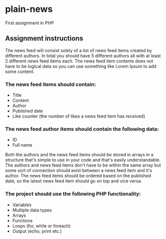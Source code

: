# plain-news
First assignment in PHP

## Assignment instructions

The news feed will consist solely of a list of news feed items created by different authors. In total you should have 5 different authors all with at least 2 different news feed items each. The news feed item contents does not have to be logical data so you can use something like Lorem Ipsum to add some content.

### The news feed items should contain:

- Title
- Content
- Author
- Published date
- Like counter (the number of likes a news feed item has received)


### The news feed author items should contain the following data:

- ID
- Full name

Both the authors and the news feed items should be stored in arrays in a structure that's simple to use in your code and that's easily understandable. The authors and news feed items don't have to be within the same array but some sort of connection should exist between a news feed item and it's author. The news feed items should be ordered based on the published date, so the latest news feed item should go on top and vice versa.

### The project should use the following PHP functionality:

- Variables
- Multiple data types
- Arrays
- Functions
- Loops (for, while or foreach)
- Output (echo, print etc.)
